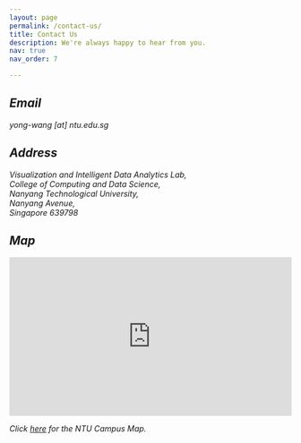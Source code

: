 ```yaml
---
layout: page
permalink: /contact-us/
title: Contact Us
description: We're always happy to hear from you.
nav: true
nav_order: 7

---
```

<h2><i class = "ti ti-mail"/> Email</h2>
yong-wang [at] ntu.edu.sg
<h2><i class = "ti ti-home"/> Address</h2>
Visualization and Intelligent Data Analytics Lab, <br>College of Computing and Data Science, <br>Nanyang Technological University,<br>Nanyang Avenue, <br>Singapore 639798
<h2><i class = "ti ti-map-pin"/> Map</h2>

<div class="embed-responsive">
<iframe 
    loading="lazy" 
    allowfullscreen 
    src="https://www.google.com/maps/embed/v1/place?q=College%20of%20Computing%20and%20Data%20Science%2C%20Nanyang%20Technological%20University%2C%20Block%20N4%20%2302a-34%20Nanyang%20Avenue%2C%20Singapore%20639798&key=AIzaSyAEOQp8sFSGWDAjcOXhjvnWvFxiofKl-58">
</iframe> 
</div>
<div class="mt-5">
    <p><i class="ti ti-map-route"/> Click <a href="https://maps.ntu.edu.sg/#/ntu/d386ffa80e4e46f286d17f08/poi/details/3e429677e3a0435683fcc67c">here</a> for the NTU Campus Map.</p>
</div>

<style>
.embed-responsive {
  position: relative;
  padding-bottom: 56.25%;
  height: 0;
  overflow: hidden;

  iframe {
    position: absolute;
    top: 0;
    left: 0;
    width: 100%;
    height: 100%;
    border: 0;
  }
}

</style>